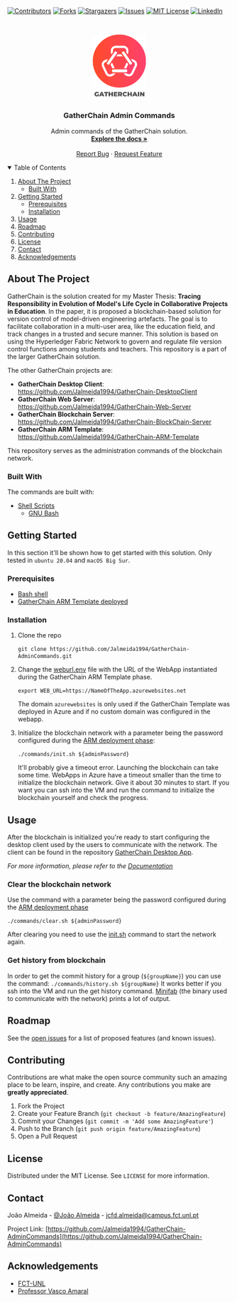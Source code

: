 <!--
*** Thanks for checking out the Best-README-Template. If you have a suggestion
*** that would make this better, please fork the repo and create a pull request
*** or simply open an issue with the tag "enhancement".
*** Thanks again! Now go create something AMAZING! :D
-->



<!-- PROJECT SHIELDS -->
<!--
*** I'm using markdown "reference style" links for readability.
*** Reference links are enclosed in brackets [ ] instead of parentheses ( ).
*** See the bottom of this document for the declaration of the reference variables
*** for contributors-url, forks-url, etc. This is an optional, concise syntax you may use.
*** https://www.markdownguide.org/basic-syntax/#reference-style-links
-->
[![Contributors][contributors-shield]][contributors-url]
[![Forks][forks-shield]][forks-url]
[![Stargazers][stars-shield]][stars-url]
[![Issues][issues-shield]][issues-url]
[![MIT License][license-shield]][license-url]
[![LinkedIn][linkedin-shield]][linkedin-url]



<!-- PROJECT LOGO -->
<br />
<p align="center">
  <a href="https://github.com/Jalmeida1994/GatherChain-AdminCommands">
    <img src="images/Logo-02.png" alt="Logo" width="120">
  </a>

  <h3 align="center">GatherChain Admin Commands</h3>

  <p align="center">
    Admin commands of the GatherChain solution.
    <br />
    <a href="https://github.com/Jalmeida1994/GatherChain-AdminCommands/blob/master/README.md"><strong>Explore the docs »</strong></a>
    <br />
    <br />
    <a href="https://github.com/Jalmeida1994/GatherChain-AdminCommands/issues">Report Bug</a>
    ·
    <a href="https://github.com/Jalmeida1994/GatherChain-AdminCommands/issues">Request Feature</a>
  </p>
</p>



<!-- TABLE OF CONTENTS -->
<details open="open">
  <summary>Table of Contents</summary>
  <ol>
    <li>
      <a href="#about-the-project">About The Project</a>
      <ul>
        <li><a href="#built-with">Built With</a></li>
      </ul>
    </li>
    <li>
      <a href="#getting-started">Getting Started</a>
      <ul>
        <li><a href="#prerequisites">Prerequisites</a></li>
        <li><a href="#installation">Installation</a></li>
      </ul>
    </li>
    <li><a href="#usage">Usage</a></li>
    <li><a href="#roadmap">Roadmap</a></li>
    <li><a href="#contributing">Contributing</a></li>
    <li><a href="#license">License</a></li>
    <li><a href="#contact">Contact</a></li>
    <li><a href="#acknowledgements">Acknowledgements</a></li>
  </ol>
</details>



<!-- ABOUT THE PROJECT -->
## About The Project

GatherChain is the solution created for my Master Thesis: __Tracing Responsibility in Evolution of Model's Life Cycle in Collaborative Projects in Education__.
In the paper, it is proposed a blockchain-based solution for version control of model-driven engineering artefacts.  The goal is to facilitate collaboration in a multi-user area, like the education field, and track changes in a trusted and secure manner. This solution is based on using the Hyperledger Fabric Network to govern and regulate file version control functions among students and teachers.
This repository is a part of the larger GatherChain solution.

The other GatherChain projects are:
* __GatherChain Desktop Client__: https://github.com/Jalmeida1994/GatherChain-DesktopClient
* __GatherChain Web Server__: https://github.com/Jalmeida1994/GatherChain-Web-Server
* __GatherChain Blockchain Server__: https://github.com/Jalmeida1994/GatherChain-BlockChain-Server
* __GatherChain ARM Template__: https://github.com/Jalmeida1994/GatherChain-ARM-Template

This repository serves as the administration commands of the blockchain network.

### Built With

The commands are built with:
* [Shell Scripts](https://www.shellscript.sh)
    * [GNU Bash](https://www.gnu.org/software/bash/)


<!-- GETTING STARTED -->
## Getting Started

In this section it'll be shown how to get started with this solution. Only tested in `ubuntu 20.04` and `macOS Big Sur`.
### Prerequisites

* [Bash shell](https://www.gnu.org/software/bash/)
* [GatherChain ARM Template deployed](https://github.com/Jalmeida1994/GatherChain-ARM-Template)

### Installation


1. Clone the repo
   ```
   git clone https://github.com/Jalmeida1994/GatherChain-AdminCommands.git
   ```
2. Change the [weburl.env](https://github.com/Jalmeida1994/GatherChain-AdminCommands/blob/master/.weburl.env) file with the URL of the WebApp instantiated during the GatherChain ARM Template phase.
    ```
    export WEB_URL=https://NameOfTheApp.azurewebsites.net
    ```
    The domain `azurewebsites` is only used if the GatherChain Template was deployed in Azure and if no custom domain was configured in the webapp.

3. Initialize the blockchain network with a parameter being the password configured during the [ARM deployment phase](https://github.com/Jalmeida1994/GatherChain-ARM-Template):
    ```
    ./commands/init.sh ${adminPassword}
    ```
    It'll probably give a timeout error. Launching the blockchain can take some time. WebApps in Azure have a timeout smaller than the time to initialize the blockchain network. Give it about 30 minutes to start. If you want you can ssh into the VM and run the command to initialize the blockchain yourself and check the progress.
   

<!-- USAGE EXAMPLES -->
## Usage

After the blockchain is initialized you're ready to start configuring the desktop client used by the users to communicate with the network. The client can be found in the repository [GatherChain Desktop App](https://github.com/Jalmeida1994/GatherChain-DesktopClient).

_For more information, please refer to the [Documentation](https://github.com/Jalmeida1994/GatherChain-DesktopClient/blob/master/README.md)_


<!-- USAGE EXAMPLES -->
### Clear the blockchain network

Use the command with a parameter being the password configured during the [ARM deployment phase](https://github.com/Jalmeida1994/GatherChain-ARM-Template)
```
./commands/clear.sh ${adminPassword}
```
After clearing you need to use the [init.sh](https://github.com/Jalmeida1994/GatherChain-AdminCommands/blob/master/commands/init.sh) command to start the network again.

### Get history from blockchain

In order to get the commit history for a group (`${groupName}`) you can use the command:
    ```
    ./commands/history.sh ${groupName}
    ```
It works better if you ssh into the VM and run the get history command. [Minifab](https://github.com/hyperledger-labs/minifabric) (the binary used to communicate with the network) prints a lot of output.


<!-- ROADMAP -->
## Roadmap

See the [open issues](https://github.com/Jalmeida1994/GatherChain-AdminCommands/issues) for a list of proposed features (and known issues).



<!-- CONTRIBUTING -->
## Contributing

Contributions are what make the open source community such an amazing place to be learn, inspire, and create. Any contributions you make are **greatly appreciated**.

1. Fork the Project
2. Create your Feature Branch (`git checkout -b feature/AmazingFeature`)
3. Commit your Changes (`git commit -m 'Add some AmazingFeature'`)
4. Push to the Branch (`git push origin feature/AmazingFeature`)
5. Open a Pull Request



<!-- LICENSE -->
## License

Distributed under the MIT License. See `LICENSE` for more information.



<!-- CONTACT -->
## Contact

João Almeida - [@João Almeida](https://www.linkedin.com/in/jo%C3%A3o-almeida-525476125/) - jcfd.almeida@campus.fct.unl.pt

Project Link: [https://github.com/Jalmeida1994/GatherChain-AdminCommands](https://github.com/Jalmeida1994/GatherChain-AdminCommands)



<!-- ACKNOWLEDGEMENTS -->
## Acknowledgements
* [FCT-UNL](https://www.fct.unl.pt/)
* [Professor Vasco Amaral](https://docentes.fct.unl.pt/vma/)


<!-- MARKDOWN LINKS & IMAGES -->
<!-- https://www.markdownguide.org/basic-syntax/#reference-style-links -->
[contributors-shield]: https://img.shields.io/github/contributors/Jalmeida1994/GatherChain-AdminCommands.svg?style=for-the-badge
[contributors-url]: https://github.com/Jalmeida1994/GatherChain-AdminCommands/graphs/contributors
[forks-shield]: https://img.shields.io/github/forks/Jalmeida1994/GatherChain-AdminCommands.svg?style=for-the-badge
[forks-url]: https://github.com/Jalmeida1994/GatherChain-AdminCommands/network/members
[stars-shield]: https://img.shields.io/github/stars/Jalmeida1994/GatherChain-AdminCommands.svg?style=for-the-badge
[stars-url]: https://github.com/Jalmeida1994/GatherChain-AdminCommands/stargazers
[issues-shield]: https://img.shields.io/github/issues/Jalmeida1994/GatherChain-AdminCommands.svg?style=for-the-badge
[issues-url]: https://github.com/Jalmeida1994/GatherChain-AdminCommands/issues
[license-shield]: https://img.shields.io/github/license/Jalmeida1994/GatherChain-AdminCommands.svg?style=for-the-badge
[license-url]: https://github.com/Jalmeida1994/GatherChain-AdminCommands/blob/master/LICENSE.txt
[linkedin-shield]: https://img.shields.io/badge/-LinkedIn-black.svg?style=for-the-badge&logo=linkedin&colorB=555
[linkedin-url]: https://www.linkedin.com/in/jo%C3%A3o-almeida-525476125/
[product-screenshot]: images/arm-template.png
